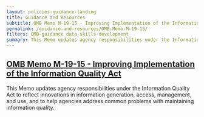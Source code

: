 ```yaml
---
layout: policies-guidance-landing
title: Guidance and Resources
subtitle: OMB Memo M-19-15 - Improving Implementation of the Information Quality Act
permalink: /guidance-and-resources/OMB-Memo-M-19-15/
filters: OMB-guidance data-skills-development
summary: This Memo updates agency responsibilities under the Information Quality Act to reflect innovations in information generation, access, management, and use, and to help agencies address common problems with maintaining information quality.
---
```

## [OMB Memo M-19-15 - Improving Implementation of the Information Quality Act]({{site.baseurl}}/assets/documents/OMB-Improving-Implementation-of-Info-Quality-Act-M-19-15.pdf)

This Memo updates agency responsibilities under the Information Quality Act to reflect innovations in information generation, access, management, and use, and to help agencies address common problems with maintaining information quality.
